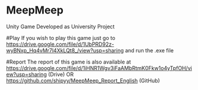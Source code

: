# MeepMeep
 Unity Game Developed as  University Project

#Play
If you wish to play this game just go to https://drive.google.com/file/d/1UbPRD92z-wyBNxp_Hq4vMr7l4XkLQt8_/view?usp=sharing and run the .exe file

#Report
The report of this game is also available at https://drive.google.com/file/d/1iHNR1Wgv3iFaAMbRtmK0Fkw1o4yTpfOH/view?usp=sharing (Drive) OR https://github.com/shipyy/MeepMeep_Report_English (GitHub)
